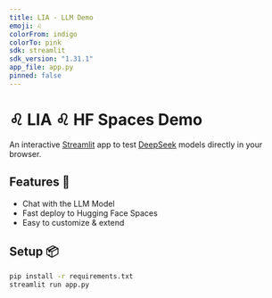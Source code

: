 ```yaml
---
title: LIA - LLM Demo
emoji: ♌
colorFrom: indigo
colorTo: pink
sdk: streamlit
sdk_version: "1.31.1"
app_file: app.py
pinned: false
---
```


# ♌ LIA ♌ HF Spaces Demo

An interactive [Streamlit](https://streamlit.io) app to test [DeepSeek](https://huggingface.co/google/gemma-2b) models directly in your browser.

## Features 🚀

- Chat with the LLM Model
- Fast deploy to Hugging Face Spaces
- Easy to customize & extend

## Setup 📦

```bash
pip install -r requirements.txt
streamlit run app.py